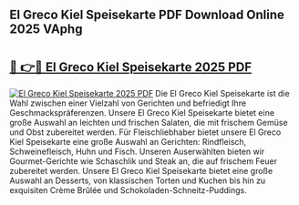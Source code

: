## El Greco Kiel Speisekarte PDF Download Online 2025 VAphg

# <h2><a href="http://gcbe0id.nevu.top/?p=El+Greco+Kiel+Speisekarte">🔗 👉🔴 El Greco Kiel Speisekarte 2025 PDF</a></h2>

[![El Greco Kiel Speisekarte 2025 PDF](https://i.imgur.com/dBaPXMq.png)](http://gcbe0id.nevu.top/?p=El+Greco+Kiel+Speisekarte)
Die El Greco Kiel Speisekarte ist die Wahl zwischen einer Vielzahl von Gerichten und befriedigt Ihre Geschmackspräferenzen. Unsere El Greco Kiel Speisekarte bietet eine große Auswahl an leichten und frischen Salaten, die mit frischem Gemüse und Obst zubereitet werden. Für Fleischliebhaber bietet unsere El Greco Kiel Speisekarte eine große Auswahl an Gerichten: Rindfleisch, Schweinefleisch, Huhn und Fisch. Unseren Auserwählten bieten wir Gourmet-Gerichte wie Schaschlik und Steak an, die auf frischem Feuer zubereitet werden. Unsere El Greco Kiel Speisekarte bietet eine große Auswahl an Desserts, von klassischen Torten und Kuchen bis hin zu exquisiten Crème Brûlée und Schokoladen-Schneitz-Puddings.
